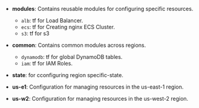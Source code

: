 - **modules**: Contains reusable modules for configuring specific resources.
  - `alb`: tf for Load Balancer.
  - `ecs`: tf for Creating nginx ECS Cluster.
  - `s3`: tf for s3

- **common**: Contains common modules across regions.
  - `dynamodb`: tf for global DynamoDB tables.
  - `iam`: tf for IAM Roles.

- **state**: for cconfiguring region specific-state.

- **us-e1**: Configuration for managing resources in the us-east-1 region.
- **us-w2**: Configuration for managing resources in the us-west-2 region.